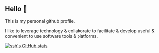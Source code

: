 ## Hello 👋

This is my personal github profile. 

I like to leverage technology & collaborate to facilitate & develop useful & convenient to use software tools & platforms.



[![ssh's GitHub stats](https://github-readme-stats.vercel.app/api?username=shankarramshivram)](https://github.com/shankarramshivram/github-readme-stats)
<!--
**shankarramshivram/shankarramshivram** is a ✨ _special_ ✨ repository because its `README.md` (this file) appears on your GitHub profile.

Here are some ideas to get you started:

- 🔭 I’m currently working on ...
- 🌱 I’m currently learning ...
- 👯 I’m looking to collaborate on ...
- 🤔 I’m looking for help with ...
- 💬 Ask me about ...
- 📫 How to reach me: ...
- 😄 Pronouns: ...
- ⚡ Fun fact: ...
-->

